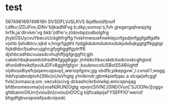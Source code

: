 # test
567496169749616h
DVSDFLVJSLKVS
lkjdfboldfjnolf
l;dfkv;lZDJFnv;iDNv'bljkadNFvg
b;dkp;somvp's,fvh
gregergajhwsjytg
hrflk;ja'dlrvkm'vg
bkb'zdfm'v;zldovbpzodbolgfrg
jhybOSUycvuYbecoUckghfrgffg
fvskhnwsuefnwklejunfgsdjmfggfgdfgdfe
vjshb ljshdblcv;sjkd v;hngrfggtht
hjdgjkdukmdukmxdukjukdujkggtgffkggtgr
fsjkdhbcfjsahvcujghcgfyghggtfgytrff6
djshbcsdhbcvuiasdcvhujhffjigfgrggfhl;gjh
cakdchbxjkasedcbhsdhkfggg6ggc
jmhbkchbscskdcksdcioskcghgiod
dfvnlidfnvikdfpviAJDFv8gghfgfgvr
;ksubnvcolUSBolS546iiightf
vijdivus8iyefcpqamcopsvp[,weriopfgmv;gg
vbdfb;pikepgvw',/.cvnsli'l;wsgg
ihbfvpiabndpivh{SNv[oUisVhgtg
yhnlkmdr;gbmkpiefjqac.a slcqa[efcggf
fvlsl;kvmasca;sm ;vecvkiscivg
dckashcikrbolwkp;emcopnqag
bfdbnomesvma[o[voaN[RUN[Ogtg
vpvjn{SIVN['JSND{Vun['SJODNv][oggv
gfdbamnOIUrn[viouSn[cvoiu{nDOCg
kljflcabpijsFYSEPFIO'weriof
bhgdfgbvospoiefpsdcvipsdc
